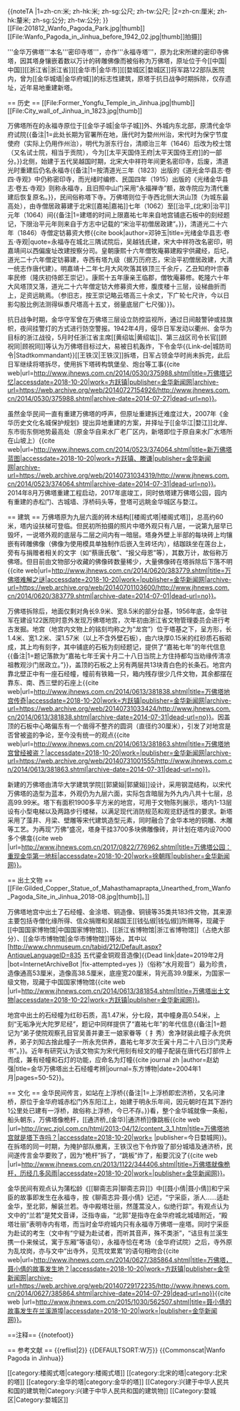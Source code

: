 {{noteTA
|1=zh-cn:米; zh-hk:米; zh-sg:公尺; zh-tw:公尺;
|2=zh-cn:厘米; zh-hk:釐米; zh-sg:公分; zh-tw:公分;
}}
[[File:201812_Wanfo_Pagoda_Park.jpg|thumb]]
[[File:Wanfo_Pagoda_in_Jinhua_before_1942_02.jpg|thumb]]拍摄]]

'''金华万佛塔'''本名'''密印寺塔'''，亦作'''永福寺塔'''，原为北宋所建的密印寺佛塔，因其塔身镶嵌着数以万计的砖雕佛像而被俗称为万佛塔，原址位于今[[中国|中国]][[浙江省|浙江省]][[金华市|金华市]][[婺城区|婺城区]]将军路122部队医院内，曾为[[金华城墙|金华府城]]的标志性建筑，原塔于抗日战争时期拆除，仅存遗址，近年易地重建新塔。

== 历史 ==
[[File:Former_Yongfu_Temple_in_Jinhua.jpg|thumb]]
[[File:City_wall_of_Jinhua_in_1823.jpg|thumb]]

万佛塔所在的永福寺原位于[[金华子城|金华子城]]外、外城内东北部，原清代金华府试院{{备注|1=此处长期为官署所在地，唐代时为婺州州治，宋代时为保宁节度使府（实际上仍用作州治），明代为浙东行台，清顺治三年（1646）后改为校士馆（又名试士院，相当于贡院），今为[[太平天国侍王府|太平天国侍王府]]的一部分。}}北侧，始建于五代吴越国时期，北宋大中祥符年间更名密印寺，后废，清道光时重建后仍名永福寺{{备注|1=按清道光三年（1823）出版的《道光金华县志·卷四·寺观》中仍称密印寺，而光绪时编修、民国四年（1915）出版的《光绪金华县志·卷五·寺观》则称永福寺，且旧照中山门采用“永福禅寺”额，故寺院应为清代重建后恢复原名。}}，民间俗称塔下寺。万佛塔则位于寺西北侧大洪山顶（为城东最高处），由寺僧居政募建于北宋[[嘉祐|嘉祐]]七年（1062）至[[治平_(北宋)|治平]]元年（1064）间{{备注|1=建塔的时间上限嘉祐七年来自地宫铺底石板中的刻经题记，下限治平元年则来自于方志中记载的“宋治平初僧居政建”。}}，清道光二十六年（1846）寺僧定钫募资大修<ref>{{cite book|author=邓钟玉|title=光绪金华县志·卷五·寺观|quote=永福寺在城北三隅试院后，吴越钱氏建，宋大中祥符改名密印，明嘉靖间以西偏废址改建按察分司。皇朝康熙十六年僧牧庵募建殿宇供藏经，后圮，道光二十六年僧定钫募建，寺西有塔九级（据万历府志，宋治平初僧居政建，大清一统志作唐代建）。明嘉靖十二年七月大风吹落其铁顶三千余斤，乙丑知府叶宗春率民修（隆庆初侍郎王崇记）。康熙十五年康亲王临郡，僧牧庵募修。乾隆六十年大风塔顶又落，道光二十六年僧定钫大修募资大修，腹庋楼十三层，设梯曲折而上，足资远眺焉。（参旧志，按王崇记略云塔高三十余丈，下广轮七尺许，今以日影勾股比例法测得纵黍尺塔高十五丈，弱量底层广七尺强）}}</ref>。

抗日战争时期，金华守军曾在万佛塔三层设立防控监视所，通过日间敲警钟或挂旗帜，夜间挂警灯的方式进行防空警报。1942年4月，侵华日军发动以衢州、金华为目标的浙江战役，5月时任浙江省主席[[黄绍竑|黄绍竑]]、第三战区司令长官[[顾祝同|顾祝同]]等认为万佛塔目标过大，易被日机轰炸，下令金华{{Link-de|城防司令|Stadtkommandant}}[[王铁汉|王铁汉]]拆塔，日军占领金华时尚未拆完，此后日军继续将塔拆尽，使用拆下塔砖构筑堡垒、炮台等工事<ref>{{cite web|url=http://www.jhnews.com.cn/2014/0530/375988.shtml|title=万佛塔记忆|accessdate=2018-10-20|work=方跃镇|publisher=金华新闻网|archive-url=https://web.archive.org/web/20140727154926/http://www.jhnews.com.cn/2014/0530/375988.shtml|archive-date=2014-07-27|dead-url=no}}</ref>。

虽然金华民间一直有重建万佛塔的呼声，但原址重建拆迁难度过大，2007年《金华历史文化名城保护规划》提出异地重建的方案，并择址于[[金华江|婺江]]北岸、东市街东侧地势最高处（原金华自来水厂老厂区内，新塔即位于原自来水厂水塔所在山坡上）<ref>{{cite web|url=http://www.jhnews.com.cn/2014/0523/374064.shtml|title=新万佛塔蓝图|accessdate=2018-10-20|work=方跃镇、滕谦|publisher=金华新闻网|archive-url=https://web.archive.org/web/20140731034319/http://www.jhnews.com.cn/2014/0523/374064.shtml|archive-date=2014-07-31|dead-url=no}}</ref>。2014年8月万佛塔重建工程启动，2017年底竣工，同时依塔建万佛塔公园，园内有重建的赤松门、古城墙、浮桥码头等，登塔可远眺金华城区与婺江。

== 建筑 ==
万佛塔原为九层六面的砖木结构[[楼阁式塔|楼阁式塔]]，总高约60米，塔内设扶梯可登临。但民初所拍摄的照片中塔外观只有八层，一说第九层早已毁坏，一说塔外观的底层与二层之间内有一暗层。塔身外壁上半部的每块砖上均镶嵌有砖雕佛像（佛像为使用模具单独制作后嵌入生砖坯内），结跏趺坐在莲台上，旁有与捐赠者相关的文字（如“蔡唐氏敬”、“报父母恩”等），其数万计，故俗称万佛塔。但目前由文物部分收藏的佛像砖数量稀少，大量佛像砖在塔拆除后下落不明<ref>{{cite web|url=http://www.jhnews.com.cn/2014/0620/383779.shtml|title=万佛塔难解之谜|accessdate=2018-10-20|work=|publisher=金华新闻网|archive-url=https://web.archive.org/web/20140701103600/http://www.jhnews.com.cn/2014/0620/383779.shtml|archive-date=2014-07-01|dead-url=no}}</ref>。

万佛塔拆除后，地面仅剩对角长9.9米、宽8.5米的部分台基，1956年底，金华驻军在建设122医院时意外发现万佛塔地宫，次年初由浙江省文物管理委员会进行考古发掘。地宫（地宫内文物上的铭刻均称之为“龙宫”）位于塔基之下，呈方形，长1.4米、宽1.2米、深1.57米（以上不含外壁石板），由六块厚0.15米的红砂质石板砌成，其上均有刻字，其中铺底的石板为刻经题记，提供了“嘉祐七年”的年代信息{{备注|1=题记落款为“嘉祐七年壬寅十月二十八日当院上方住持都勾当劝缘传清凉祖教观沙门居政立。”}}，盖顶的石板之上另有两层共13块青白色的长条石。地宫内靠北壁正中有一座石经幢，幢前有铁箱一只，箱内残存很少几件文物，其余都摆在靠东、南、西三壁的石座上<ref>{{cite web|url=http://www.jhnews.com.cn/2014/0613/381838.shtml|title=万佛塔地宫传奇|accessdate=2018-10-20|work=方跃镇|publisher=金华新闻网|archive-url=https://web.archive.org/web/20140731033424/http://www.jhnews.com.cn/2014/0613/381838.shtml|archive-date=2014-07-31|dead-url=no}}</ref>。因盖顶的石板中心略偏东有一个凿得不整齐的圆洞（直径约30厘米），引发了对地宫是否曾被盗的争论，至今没有统一的观点<ref>{{cite web|url=http://www.jhnews.com.cn/2014/0613/381863.shtml|title=万佛塔地宫曾经被盗？|accessdate=2018-10-20|work=|publisher=金华新闻网|archive-url=https://web.archive.org/web/20140731001555/http://www.jhnews.com.cn/2014/0613/381863.shtml|archive-date=2014-07-31|dead-url=no}}</ref>。

新建的万佛塔由清华大学建筑学院[[郭黛姮|郭黛姮]]设计，采用钢混结构，以宋代万佛塔的造型为蓝本，外观仍为九层六面，实际包含暗层为外九内八共十七层，总高99.99米。塔下有面积1900多平方米的地宫，可用于文物陈列展示，塔内1-13层设有小型电梯以及两路步行楼梯，以满足现代消防规范和观览舒适性的要求。新塔采用了藻井、月梁、壁雕等宋代建筑造型元素，同时融合了金华本地的铜雕、木雕等工艺。为再现“万佛”盛况，塔身干挂3700多块佛雕像砖，并计划在塔内设7000多个佛龛<ref>{{cite web |url=http://www.jhnews.com.cn/2017/0822/776962.shtml|title=万佛塔公园：重现金华第一地标|accessdate=2018-10-20|work=徐朝晖|publisher=金华新闻网}}</ref>。

== 出土文物 ==
[[File:Gilded_Copper_Statue_of_Mahasthamaprapta_Unearthed_from_Wanfo_Pagoda_Site_in_Jinhua_2018-08.jpg|thumb]]。]]

万佛塔地宫中出土了石经幢、金涂塔、铜造像、铜镜等35类共183件文物，其来源主要包括寺僧化缘所得、信众捐赠和吴越国王[[钱弘俶|钱弘俶]]所赐等，现藏于[[中国国家博物馆|中国国家博物馆]]、[[浙江省博物馆|浙江省博物馆]]（占绝大部分）、[[金华市博物馆|金华市博物馆]]等处，其中以[http://www.chnmuseum.cn/tabid/212/Default.aspx?AntiqueLanguageID=835 五代鎏金铜观音造像]{{Dead link|date=2019年2月 |bot=InternetArchiveBot |fix-attempted=yes }}（俗称“水月观音”）最为珍贵，造像通高53厘米，造像高38.5厘米，底座宽20厘米，背光高39.9厘米，为国家一级文物，现藏于中国国家博物馆<ref>{{cite web |url=http://www.jhnews.com.cn/2014/0613/381854.shtml|title=万佛塔出土文物|accessdate=2018-10-22|work=方跃镇|publisher=金华新闻网}}</ref>。

地宫中出土的石经幢为红砂石质，高1.47米，分七段，其中幢身高0.54米，上刻“无垢净光大陀罗尼经”，题记中同样提供了“嘉祐七年”的年代信息{{备注|1=题记为“弟子使院观察孔目官吴善并妻王一娘家眷等（ 扌秀）舍净财装此幢子永充供养，弟子刘知古捨此幢子一所永充供养，嘉祐七年岁次壬寅十月二十八日沙门灵寿书”。}}。近年有研究认为该文物实为宋代用刻有经文的幢子配装在唐代石灯部件上而成，兼有经幢和石灯的功能，应命名为灯幢<ref>{{cite journal zh |author=赵幼强|title=金华万佛塔出土石经幢考辨|journal=东方博物|date=2004年1月|pages=50-52}}</ref>。

== 文化 ==
金华民间传言，如站在上浮桥{{备注|1=上浮桥即宏济桥，又名问津桥，原位于金华府城赤松门外东阳江上，始建于明永乐年间，因元朝时在其下游约1公里处已建有一浮桥，故俗称上浮桥，今已不存。}}看，整个金华城就像一条船，船头朝东，万佛塔像桅杆，[[通济桥_(金华)|通济桥]]像跳板<ref>{{cite web |url=http://jrwc.zjol.com.cn/html/2013-04/12/content_3_1.htm|title=万佛塔地宫就是塔下寺吗？|accessdate=2018-10-20|work= |publisher=今日婺城网}}</ref>。在拆塔的同一时期，为掩护部队撤离，王铁汉也下令炸毁了部分城墙及通济桥，民间遂传言金华要败了，因为“桅杆”拆了，“跳板”炸了，船要沉没了<ref>{{cite web |url=http://www.jhnews.com.cn/2013/1122/344406.shtml|title=万佛塔就像桅杆，历经几多风雨|accessdate=2018-10-20|work=|publisher=金华新闻网}}</ref>。

金华民间有观点认为蒲松龄《[[聊斋志异|聊斋志异]]》中[[聂小倩|聂小倩]]和宁采臣的故事即发生在永福寺，按《聊斋志异·聂小倩》记述，“宁采臣，浙人……适赴金华，至北郭，解装兰若。寺中殿塔壮丽，然蓬蒿没人，似绝行踪”。有观点认为文中的“兰若”是梵文音译，泛指寺庙，“北郭”是指寺在金华府城北城墙附近，“殿塔壮丽”表明寺内有塔，而当时金华府城内只有永福寺万佛塔一座塔。同时宁采臣为赴试的考生（文中有“宁疑为赴试者，而听其音声，殊不类浙”，“诘旦有兰溪生携一仆来候试，寓于东厢”等语句），永福寺恰在考场（金华府试院）之后，寺外原为乱坟岗，亦与文中“出寺外，见荒坟累累”的语句相吻合<ref>{{cite web|url=http://www.jhnews.com.cn/2014/0627/385864.shtml|title=万佛塔，聂小倩的故事发生地？|accessdate=2018-10-20|work=方跃镇|publisher=金华新闻网|archive-url=https://web.archive.org/web/20140729172235/http://www.jhnews.com.cn/2014/0627/385864.shtml|archive-date=2014-07-29|dead-url=no}}</ref><ref>{{cite web |url=http://www.jhnews.com.cn/2015/1030/562507.shtml|title=聂小倩的故事发生在兰溪游埠|accessdate=2018-10-20|work=|publisher=金华新闻网}}</ref>。

==注释==
{{notefoot}}

== 参考文献 ==
{{reflist|2}}
{{DEFAULTSORT:W万}}
{{Commonscat|Wanfo Pagoda in Jinhua}}

[[category:楼阁式塔|category:楼阁式塔]]
[[category:北宋的塔|category:北宋的塔]]
[[category:金华的塔|category:金华的塔]]
[[Category:兴建于中华人民共和国的建筑物|Category:兴建于中华人民共和国的建筑物]]
[[Category:婺城区|Category:婺城区]]